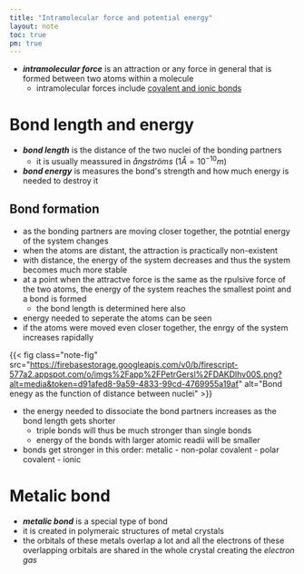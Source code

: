 ```yaml
---
title: "Intramolecular force and potential energy"
layout: note
toc: true
pm: true
---
```

- **_intramolecular force_** is an attraction or any force in general that is formed between two atoms within a molecule
    - intramolecular forces include [covalent and ionic bonds](/notes/research/chemistry/ap-chemistry/molecular-and-ionic-compound-structure-and-properties/types-of-chemical-bonds)
# Bond length and energy
- **_bond length_** is the distance of the two nuclei of the bonding partners
    - it is usually meassured in _ångströms_ ($1Å=10^{-10}m$)
- **_bond energy_** is measures the bond's strength and how much energy is needed to destroy it
## Bond formation
- as the bonding partners are moving closer together, the potntial energy of the system changes
- when the atoms are distant, the attraction is practically non-existent
- with distance, the energy of the system decreases and thus the system becomes much more stable
- at a point when the attractve force is the same as the rpulsive force of the two atoms, the energy of the system reaches the smallest point and a bond is formed
    - the bond length is determined here also
- energy needed to seperate the atoms can be seen
- if the atoms were moved even closer together, the enrgy of the system increases rapidally

{{< fig class="note-fig" src="https://firebasestorage.googleapis.com/v0/b/firescript-577a2.appspot.com/o/imgs%2Fapp%2FPetrGersl%2FDAKDlhv00S.png?alt=media&token=d91afed8-9a59-4833-99cd-4769955a19af" alt="Bond enegy as the function of distance between nuclei" >}}

- the energy needed to dissociate the bond partners increases as the bond length gets shorter
    - triple bonds will thus be much stronger than single bonds
    - energy of the bonds with larger atomic readii will be smaller
- bonds get stronger in this order: metalic - non-polar covalent - polar covalent - ionic
# Metalic bond
- **_metalic bond_** is a special type of bond
- it is created in polymeraic structures of metal crystals
- the orbitals of these metals overlap a lot and all the electrons of these overlapping orbitals are shared in the whole crystal creating the _electron gas_